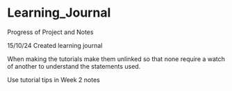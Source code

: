 # Learning_Journal
Progress of Project and Notes

15/10/24
Created learning journal 

When making the tutorials make them unlinked so that none require a watch of another to understand the statements used. 

Use tutorial tips in Week 2 notes

